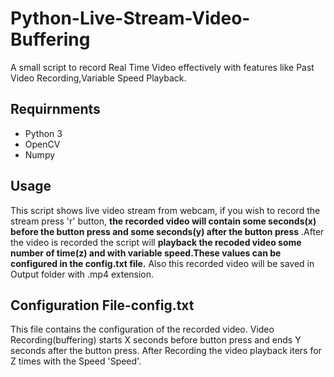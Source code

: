# Python-Live-Stream-Video-Buffering
A small script to record Real Time Video effectively with features like Past Video Recording,Variable Speed Playback.

## Requirnments
- Python 3
- OpenCV 
- Numpy

## Usage
This script shows live video stream from webcam, if you wish to record the stream press 'r' button, __the recorded video will contain some seconds(x) before the button press and some seconds(y) after the button press__ .After the video is recorded the script will __playback the recoded video some number of time(z) and with variable speed.These values can be configured in the config.txt file.__ Also this recorded video will be saved in Output folder with .mp4 extension. 

## Configuration File-config.txt
This file contains the configuration of the recorded video. Video Recording(buffering) starts X seconds before button press and ends Y seconds after the button press. After Recording the video playback iters for Z times with the Speed 'Speed'.
